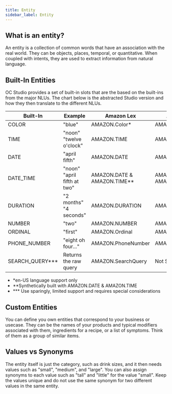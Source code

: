 ```yaml
---
title: Entity
sidebar_label: Entity
---
```


## What is an entity?

An entity is a collection of common words that have an association with the real world. They can be objects, places, temporal, or quantitative. When coupled with intents, they are used to extract information from natural language.

## Built-In Entities


OC Studio provides a set of built-in slots that are the based on the built-ins from the major NLUs.  The chart below is the abstracted Studio version and how they then translate to the different NLUs. 

| Built-In         | Example | Amazon Lex | Amazon Alexa | Dialogflow ES | 
| ------------ | ------- |  ------- |  ------- |  ------- |
| COLOR        | "blue"    | AMAZON.Color* | AMAZON.Color | @sys.color |
| TIME | "noon" "twelve o'clock" | AMAZON.TIME | AMAZON.TIME | @sys.time |
| DATE | "april fifth" | AMAZON.DATE | AMAZON.DATE| @sys.date |
| DATE_TIME | "noon" "april fifth at two"   | AMAZON.DATE & AMAZON.TIME** | AMAZON.DATE & AMAZON.TIME** | @sys.date-time |
| DURATION | "2 months" "4 seconds" | AMAZON.DURATION | AMAZON.DURATION | @sys.duration |
| NUMBER | "two" | AMAZON.NUMBER | AMAZON.NUMBER | @sys.cardinal |
| ORDINAL | "first" | AMAZON.Ordinal | AMAZON.Ordinal | @sys.ordinal |
| PHONE_NUMBER | "eight oh four..." | AMAZON.PhoneNumber | AMAZON.PhoneNumber | @sys.phone-number | 
| SEARCH_QUERY*** | Returns the raw query | AMAZON.SearchQuery | Not Supported | @sys.any |

*  *en-US language support only
* **Synthetically built with AMAZON.DATE & AMAZON.TIME 
* *** Use sparingly, limited support and requires special considerations

## Custom Entities

You can define you own entities that correspond to your business or usecase.  They can be the names of your products and typical modifiers associated with them, ingredients for a recipe, or
a list of symptoms.  Think of them as a group of similar items. 

## Values vs Synonyms

The entity itself is just the category, such as drink sizes, and it then needs values such as "small", "medium", and "large".  You can also assign synonyms to each value such as "tall" and "little" for the value "small".  Keep the values unique and do not use the same synonym for two different values in the same entity.
